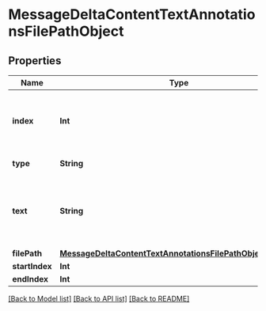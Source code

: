# MessageDeltaContentTextAnnotationsFilePathObject

## Properties
Name | Type | Description | Notes
------------ | ------------- | ------------- | -------------
**index** | **Int** | The index of the annotation in the text content part. | 
**type** | **String** | Always &#x60;file_path&#x60;. | 
**text** | **String** | The text in the message content that needs to be replaced. | [optional] 
**filePath** | [**MessageDeltaContentTextAnnotationsFilePathObjectFilePath**](MessageDeltaContentTextAnnotationsFilePathObjectFilePath.md) |  | [optional] 
**startIndex** | **Int** |  | [optional] 
**endIndex** | **Int** |  | [optional] 

[[Back to Model list]](../README.md#documentation-for-models) [[Back to API list]](../README.md#documentation-for-api-endpoints) [[Back to README]](../README.md)



